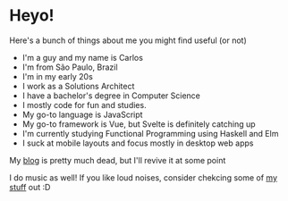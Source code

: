 # Heyo!
Here's a bunch of things about me you might find useful (or not)

- I'm a guy and my name is Carlos
- I'm from São Paulo, Brazil
- I'm in my early 20s
- I work as a Solutions Architect
- I have a bachelor's degree in Computer Science
- I mostly code for fun and studies.
- My go-to language is JavaScript
- My go-to framework is Vue, but Svelte is definitely catching up
- I'm currently studying Functional Programming using Haskell and Elm
- I suck at mobile layouts and focus mostly in desktop web apps

My [blog](https://peruibeloko.github.io/) is pretty much dead, but I'll revive it at some point

I do music as well! If you like loud noises, consider chekcing some of [my stuff](https://soundcloud.com/dynmic) out :D
